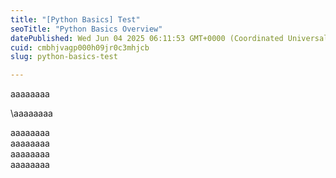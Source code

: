 ```yaml
---
title: "[Python Basics] Test"
seoTitle: "Python Basics Overview"
datePublished: Wed Jun 04 2025 06:11:53 GMT+0000 (Coordinated Universal Time)
cuid: cmbhjvagp000h09jr0c3mhjcb
slug: python-basics-test

---
```


aaaaaaaa

\\aaaaaaaa

aaaaaaaa  
aaaaaaaa  
aaaaaaaa  
aaaaaaaa